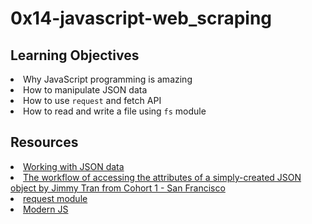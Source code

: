 # 0x14-javascript-web_scraping

## Learning Objectives
<li>Why JavaScript programming is amazing</li>
<li>How to manipulate JSON data</li>
<li>How to use <code>request</code> and fetch API</li>
<li>How to read and write a file using <code>fs</code> module</li>

## Resources
<li><a href="/rltoken/ONv-sSv-FA87Mc5rMZmO6A" target="_blank" title="Working with JSON data">Working with JSON data</a> </li>
<li><a href="/rltoken/zm0h7FqpQCZZpPZqxxwLxA" target="_blank" title="The workflow of accessing the attributes of a simply-created JSON object by Jimmy Tran from Cohort 1 - San Francisco">The workflow of accessing the attributes of a simply-created JSON object by Jimmy Tran from Cohort 1 - San Francisco</a> </li>
<li><a href="/rltoken/goymbxGy-cTc5ZdKBTUcTQ" target="_blank" title="request module">request module</a> </li>
<li><a href="/rltoken/j2PStAUtVPdXKwrrFxpt0g" target="_blank" title="Modern JS">Modern JS</a> </li>
